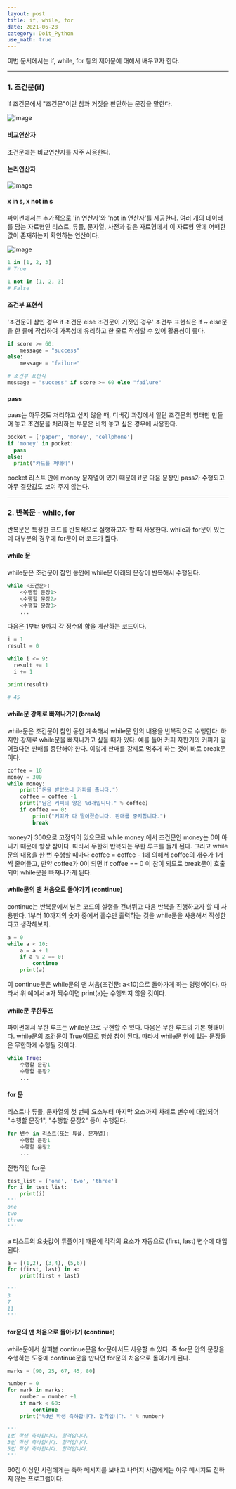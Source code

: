 ```yaml
---
layout: post
title: if, while, for
date: 2021-06-28
category: Doit_Python
use_math: true
---
```


이번 문서에서는 if, while, for 등의 제어문에 대해서 배우고자 한다. 

---

### 1. 조건문(if)

if 조건문에서 "조건문"이란 참과 거짓을 판단하는 문장을 말한다.

![image](https://user-images.githubusercontent.com/61526722/123659818-08c40b80-d86e-11eb-9157-da5a3df8097a.png)


#### 비교연산자

조건문에는 비교연산자를 자주 사용한다. 

#### 논리연산자

![image](https://user-images.githubusercontent.com/61526722/123659767-fea20d00-d86d-11eb-9975-9324f816cdb9.png)

#### x in s, x not in s

파이썬에서는 추가적으로 'in 연산자'와 'not in 연산자'를 제공한다. 여러 개의 데이터를 담는 자료형인 리스트, 튜플, 문자열, 사전과 같은 자료형에서 이 자료형 안에 어떠한 값이 존재하는지 확인하는 연산이다. 

![image](https://user-images.githubusercontent.com/61526722/123660109-550f4b80-d86e-11eb-9f33-6fd55bdc8df4.png)

```python
1 in [1, 2, 3]
# True

1 not in [1, 2, 3]
# False
```

#### 조건부 표현식

'조건문이 참인 경우 if 조건문 else 조건문이 거짓인 경우' 조건부 표현식은 if ~ else문을 한 줄에 작성하여 가독성에 유리하고 한 줄로 작성할 수 있어 활용성이 좋다.

```python
if score >= 60:
    message = "success"
else:
    message = "failure"

# 조건부 표현식
message = "success" if score >= 60 else "failure"
```

#### pass
paas는 아무것도 처리하고 싶지 않을 때, 디버깅 과정에서 일단 조건문의 형태만 만들어 놓고 조건문을 처리하는 부분은 비워 놓고 싶은 경우에 사용한다.

```python
pocket = ['paper', 'money', 'cellphone']
if 'money' in pocket:
  pass 
else:
  print("카드를 꺼내라")
```
pocket 리스트 안에 money 문자열이 있기 때문에 if문 다음 문장인 pass가 수행되고 아무 결괏값도 보여 주지 않는다.

---

### 2. 반복문 - while, for

반복문은 특정한 코드를 반복적으로 실행하고자 할 때 사용한다. while과 for문이 있는데 대부분의 경우에 for문이 더 코드가 짧다. 

#### while 문

while문은 조건문이 참인 동안에 while문 아래의 문장이 반복해서 수행된다.

```python
while <조건문>:
    <수행할 문장1>
    <수행할 문장2>
    <수행할 문장3>
    ...
```
다음은 1부터 9까지 각 정수의 합을 계산하는 코드이다.

```python
i = 1
result = 0

while i <= 9:
  result += 1
  i += 1

print(result)

# 45
```

#### while문 강제로 빠져나가기 (break)

while문은 조건문이 참인 동안 계속해서 while문 안의 내용을 반복적으로 수행한다. 하지만 강제로 while문을 빠져나가고 싶을 때가 있다. 예를 들어 커피 자판기의 커피가 떨어졌다면 판매를 중단해야 한다. 이렇게 판매를 강제로 멈추게 하는 것이 바로 break문이다.

```python
coffee = 10
money = 300
while money:
    print("돈을 받았으니 커피를 줍니다.")
    coffee = coffee -1
    print("남은 커피의 양은 %d개입니다." % coffee)
    if coffee == 0:
        print("커피가 다 떨어졌습니다. 판매를 중지합니다.")
        break
```

money가 300으로 고정되어 있으므로 while money:에서 조건문인 money는 0이 아니기 때문에 항상 참이다. 따라서 무한히 반복되는 무한 루프를 돌게 된다. 그리고 while문의 내용을 한 번 수행할 때마다 coffee = coffee - 1에 의해서 coffee의 개수가 1개씩 줄어들고, 만약 coffee가 0이 되면 if coffee == 0 이 참이 되므로 break문이 호출되어 while문을 빠져나가게 된다.

#### while문의 맨 처음으로 돌아가기 (continue)

continue는 반복문에서 남은 코드의 실행을 건너뛰고 다음 반복을 진행하고자 할 때 사용한다. 1부터 10까지의 숫자 중에서 홀수만 출력하는 것을 while문을 사용해서 작성한다고 생각해보자.

```python
a = 0
while a < 10:
    a = a + 1
    if a % 2 == 0: 
        continue
    print(a)
```
이 continue문은 while문의 맨 처음(조건문: a<10)으로 돌아가게 하는 명령어이다. 따라서 위 예에서 a가 짝수이면 print(a)는 수행되지 않을 것이다.

#### while문 무한루프

파이썬에서 무한 루프는 while문으로 구현할 수 있다. 다음은 무한 루프의 기본 형태이다. while문의 조건문이 True이므로 항상 참이 된다. 따라서 while문 안에 있는 문장들은 무한하게 수행될 것이다.

```python
while True: 
    수행할 문장1 
    수행할 문장2
    ...
```

#### for 문

리스트나 튜플, 문자열의 첫 번째 요소부터 마지막 요소까지 차례로 변수에 대입되어 "수행할 문장1", "수행할 문장2" 등이 수행된다.

```python
for 변수 in 리스트(또는 튜플, 문자열):
    수행할 문장1
    수행할 문장2
    ...
```
전형적인 for문
```python
test_list = ['one', 'two', 'three'] 
for i in test_list: 
    print(i)
'''
one 
two 
three
'''
```
a 리스트의 요솟값이 튜플이기 때문에 각각의 요소가 자동으로 (first, last) 변수에 대입된다.
```python
a = [(1,2), (3,4), (5,6)]
for (first, last) in a:
    print(first + last)
    
'''
3
7
11
'''
```

#### for문의 맨 처음으로 돌아가기 (continue)

while문에서 살펴본 continue문을 for문에서도 사용할 수 있다. 즉 for문 안의 문장을 수행하는 도중에 continue문을 만나면 for문의 처음으로 돌아가게 된다.

```python
marks = [90, 25, 67, 45, 80]

number = 0 
for mark in marks: 
    number = number +1 
    if mark < 60:
        continue 
    print("%d번 학생 축하합니다. 합격입니다. " % number)
    
'''
1번 학생 축하합니다. 합격입니다.
3번 학생 축하합니다. 합격입니다.
5번 학생 축하합니다. 합격입니다.
'''
```
60점 이상인 사람에게는 축하 메시지를 보내고 나머지 사람에게는 아무 메시지도 전하지 않는 프로그램이다.

















